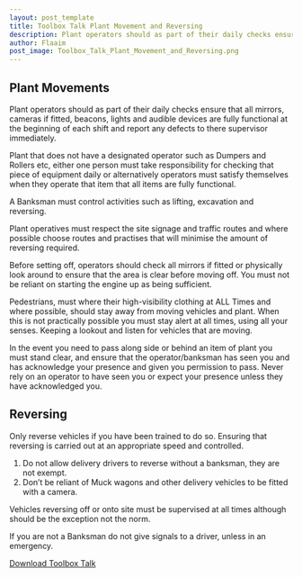 ```yaml
---
layout: post_template
title: Toolbox Talk Plant Movement and Reversing
description: Plant operators should as part of their daily checks ensure that all mirrors,  cameras if fitted, beacons, lights and audible devices are fully functional at the beginning of each shift and report any defects to there supervisor immediately.
author: Flaaim
post_image: Toolbox_Talk_Plant_Movement_and_Reversing.png
---
```


## Plant Movements

Plant operators should as part of their daily checks ensure that all mirrors,  cameras if fitted, beacons, lights and audible devices are fully functional at the beginning of each shift and report any defects to there supervisor immediately.

Plant that does not have a designated operator such as Dumpers and Rollers etc, either one person must take responsibility for checking that piece of equipment daily or alternatively operators must satisfy themselves when they operate that item that all items are fully functional.

A Banksman must control activities such as lifting, excavation and reversing.

Plant operatives must respect the site signage and traffic routes and where possible choose routes and practises that will minimise the amount of reversing required.

Before setting off, operators should check all mirrors if fitted or physically look around to ensure that the area is clear before moving off. You must not be reliant on starting the engine up as being sufficient.

Pedestrians, must where their high-visibility clothing at ALL Times and where possible, should stay away from moving vehicles and plant. When this is not practically possible you must stay alert at all times, using all your senses. Keeping a lookout and listen for vehicles that are moving.

In the event you need to pass along side or behind an item of plant you must stand clear, and ensure that the operator/banksman has seen you and has acknowledge your presence and given you permission to pass. Never rely on an operator to have seen you or expect your presence unless they have acknowledged you.

## Reversing

Only reverse vehicles if you have been trained to do so. Ensuring that reversing is carried out at an appropriate speed and controlled.

1. Do not allow delivery drivers to reverse without a banksman, they are not exempt.
2. Don’t be reliant of Muck wagons and other delivery vehicles to be fitted with a camera.

Vehicles reversing off or onto site must be supervised at all times although should be the exception not the norm.

If you are not a Banksman do not give signals to a driver, unless in an emergency.


[Download Toolbox Talk](https://safetyworkblog.com/assets/template/Toolbox_Talk_Plant_Movement_and_Reversing.docx)

